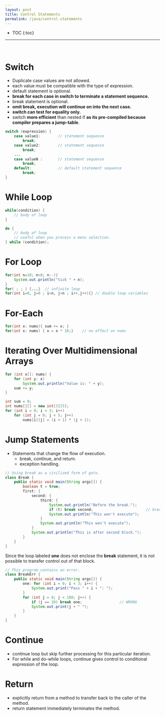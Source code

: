 ```yaml
---
layout: post
title: Control Statements
permalink: /java/control-statements
---
```


- TOC
{:toc}

<hr><br>

# Switch
* Duplicate case values are not allowed.
* each value must be compatible with the type of expression.
* default statement is optional. 
* **break for each case in switch to terminate a statement sequence.**
* break statement is optional. 
* **omit break, execution will continue on into the next case.**
* **switch can test for equality only.**
* switch **more efficient** than nested if **as its pre-compiled because compiler prepares a jump-table**.

```java
switch (expression) {
	case value1:        // statement sequence
		break;
	case value2:        // statement sequence
		break;
	...
	case valueN :       // statement sequence
		break;
	default:            // default statement sequence
		break;
}
```

# While Loop
```java
while(condition) {
    // body of loop
}
```
```java
do {
    // body of loop
    // useful when you process a menu selection.
} while (condition);     
```

# For Loop
```java
for(int n=10; n>0; n--){
    System.out.println("tick " + n);
}
for( ; ; ) {...}  // infinite loop
for(int i=0, j=0 ; i<n, j<n ; i++,j++){} // double loop variables
```

# For-Each
```java
for(int x: nums){ sum += x; }
for(int x: nums) { x = x * 10;}    // no effect on nums
```

# Iterating Over Multidimensional Arrays
```java
for (int x[]: nums) {
    for (int y: x)
        System.out.println("Value is: " + y);
    sum += y;
}
```
```java
int sum = 0;
int nums[][] = new int[3][5];
for (int i = 0; i < 3; i++)
    for (int j = 0; j < 5; j++)
        nums[i][j] = (i + 1) * (j + 1);
```

# Jump Statements
* Statements that change the flow of execution.
	- break, continue, and return. 
	- exception handling.

```java
// Using break as a civilized form of goto.
class Break {
    public static void main(String args[]) {
        boolean t = true;
        first: {
            second: {
                third: {
                    System.out.println("Before the break.");
                    if (t) break second;                        // break out of second block
                    System.out.println("This won't execute");
                }
                System.out.println("This won't execute");
            }
            System.out.println("This is after second block.");
        }
    }
}
```
Since the loop labeled **one** does not enclose the **break** statement, it is not possible to transfer control out of that block.
```java
// This program contains an error.
class BreakErr {
    public static void main(String args[]) {
        one: for (int i = 0; i < 3; i++) {
            System.out.print("Pass " + i + ": ");
        }
        for (int j = 0; j < 100; j++) {
            if (j == 10) break one;                 // WRONG
            System.out.print(j + " ");
        }
    }
}
```
# Continue 
* continue loop but skip further processing for this particular iteration. 
* For while and do-while loops, continue gives control to conditional expression of the loop. 

# Return
* explicitly return from a method to transfer back to the caller of the method. 
* return statement immediately terminates the method. 
